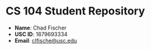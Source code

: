 # CS 104 Student Repository

- **Name**: Chad Fischer
- **USC ID**: 1879693334
- **Email**: clfische@usc.edu
